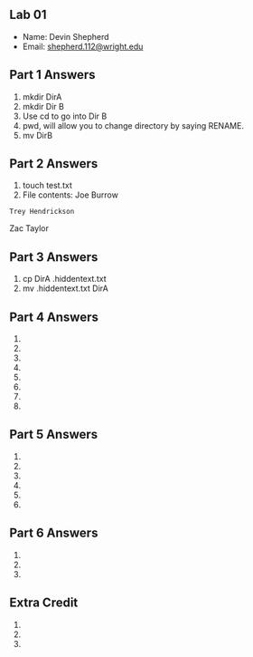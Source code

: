 ## Lab 01

- Name: Devin Shepherd 
- Email: shepherd.112@wright.edu

## Part 1 Answers

1. mkdir DirA
2. mkdir Dir B
3. Use cd to go into Dir B
4. pwd, will allow you to change directory by saying RENAME.
5. mv DirB

## Part 2 Answers

1. touch test.txt
2. File contents:
Joe Burrow 
```
Trey Hendrickson 
```
Zac Taylor 
## Part 3 Answers

1. cp DirA .hiddentext.txt
2. mv .hiddentext.txt DirA

## Part 4 Answers

1.
2.
3.
4.
5.
6.
7.
8.

## Part 5 Answers

1.
2.
3.
4.
5.
6.

## Part 6 Answers

1.
2.
3.

## Extra Credit

1.
2.
3.
